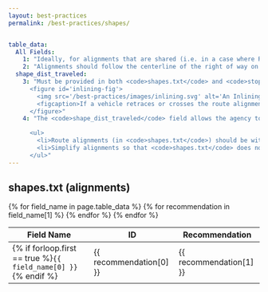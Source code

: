 ```yaml
---
layout: best-practices
permalink: /best-practices/shapes/


table_data:
  All Fields:
    1: "Ideally, for alignments that are shared (i.e. in a case where Routes 1 and 2 operate on the same segment of roadway or track) then the shared portion of alignment should match exactly. This helps to facilitate high-quality transit cartography. <!-- (77) -->"
    2: "Alignments should follow the centerline of the right of way on which the vehicle travels. This could be either the centerline of the street if there are no designated lanes, or the centerline of the side of the roadway that travels in the direction the vehicle moves. <!-- (78) -->"
  shape_dist_traveled:
    3: "Must be provided in both <code>shapes.txt</code> and <code>stop_times.txt</code> if an alignment includes looping or inlining (the vehicle crosses or travels over the same portion of alignment in one trip). <!-- (79) -->
      <figure id='inlining-fig'>
        <img src='/best-practices/images/inlining.svg' alt='An Inlining Route'>
        <figcaption>If a vehicle retraces or crosses the route alignment at points in the course of a trip, <code>shape_dist_traveled</code> is important to clarify how portions of the points in <code>shapes.txt</code> line up correspond with records in <code>stop_times.txt</code>.</figcaption>
      </figure>"
    4: "The <code>shape_dist_traveled</code> field allows the agency to specify exactly how the stops in the <code>stop_times.txt</code> file fit into their respective shape. A common value to use for the <code>shape_dist_traveled</code> field is the distance from the beginning of the shape as traveled by the vehicle (think something like an odometer reading).

      <ul>
        <li>Route alignments (in <code>shapes.txt</code>) should be within 100 meters of stop locations which a trip serves.  <!-- (80) --></li>
        <li>Simplify alignments so that <code>shapes.txt</code> does not contain extraneous points (i.e. remove extra points on straight-line segments; see discussion of line simplification problem). <!-- (81) --></li>
      </ul>"
---
```


## shapes.txt (alignments)

<table class="recommendation">
  <thead>
    <tr>
      <th>Field Name</th>
      <th>ID</th>
      <th>Recommendation</th>
    </tr>
  </thead>
  <tbody>
    {% for field_name in page.table_data %}
      {% for recommendation in field_name[1] %}
        <tr id="shapes_{{ recommendation[0] }}" class="anchor-row">
          <td>{% if forloop.first == true %}<code>{{ field_name[0] }}</code>{% endif %}</td>
          <td>{{ recommendation[0] }}</td>
          <td>{{ recommendation[1] }}</td>
        </tr>
      {% endfor %}
    {% endfor %}
  </tbody>
</table>
